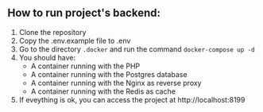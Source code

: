 ## How to run project's backend:
1. Clone the repository
2. Copy the .env.example file to .env
3. Go to the directory ```.docker``` and run the command ```docker-compose up -d```
4. You should have:
    - A container running with the PHP
    - A container running with the Postgres database
    - A container running with the Nginx as reverse proxy
    - A container running with the Redis as cache
5. If eveything is ok, you can access the project at http://localhost:8199
